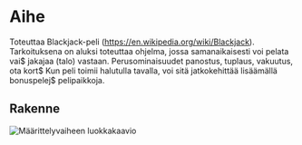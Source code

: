 Aihe
====
 Toteuttaa Blackjack-peli (https://en.wikipedia.org/wiki/Blackjack).
Tarkoituksena on aluksi toteuttaa ohjelma, jossa samanaikaisesti voi pelata vai$
jakajaa (talo) vastaan. Perusominaisuudet panostus, tuplaus, vakuutus, ota kort$
Kun peli toimii halutulla tavalla, voi sitä jatkokehittää lisäämällä bonuspelej$
pelipaikkoja.


Rakenne
-------

![Määrittelyvaiheen luokkakaavio](kuvat/classdiagram.png)
